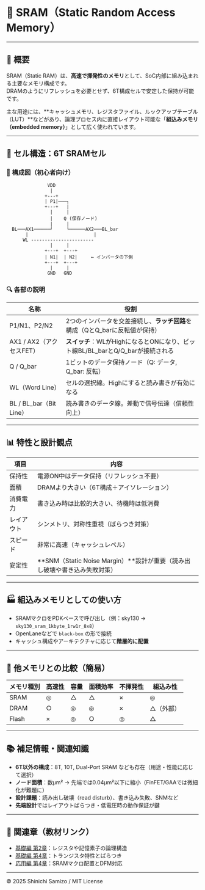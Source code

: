 # 🧠 SRAM（Static Random Access Memory）

---

## 📘 概要

SRAM（Static RAM）は、**高速で揮発性のメモリ**として、SoC内部に組み込まれる主要なメモリ構成です。  
DRAMのようにリフレッシュを必要とせず、6T構成セルで安定した保持が可能です。

主な用途には、**キャッシュメモリ、レジスタファイル、ルックアップテーブル（LUT）**などがあり、論理プロセス内に直接レイアウト可能な「**組込みメモリ（embedded memory）**」として広く使われています。

---

## 🔧 セル構造：6T SRAMセル

### 📐 構成図（初心者向け）

```
               VDD
                |
              +---+
              | P1|───┐
              +---+   |
                |     |
                |    Q (保存ノード)
                |     |
  BL───AX1──────┘     └──────AX2───BL_bar
       |                        |
      WL -----------------------
                |     |
              +---+  +---+
              | N1|  | N2|     ← インバータの下側
              +---+  +---+
                |     |
               GND   GND
```

### 🔍 各部の説明

| 名称 | 役割 |
|------|------|
| P1/N1、P2/N2 | 2つのインバータを交差接続し、**ラッチ回路**を構成（QとQ_barに反転値が保持） |
| AX1 / AX2（アクセスFET） | **スイッチ**：WLがHighになるとONになり、ビット線BL/BL_barとQ/Q_barが接続される |
| Q / Q_bar | 1ビットのデータ保持ノード（Q: データ, Q_bar: 反転） |
| WL（Word Line） | セルの選択線。Highにすると読み書きが有効になる |
| BL / BL_bar（Bit Line） | 読み書きのデータ線。差動で信号伝達（信頼性向上） |

---

## 📊 特性と設計観点

| 項目 | 内容 |
|------|------|
| 保持性 | 電源ON中はデータ保持（リフレッシュ不要） |
| 面積 | DRAMより大きい（6T構成＋アイソレーション） |
| 消費電力 | 書き込み時は比較的大きい、待機時は低消費 |
| レイアウト | シンメトリ、対称性重視（ばらつき対策） |
| スピード | 非常に高速（キャッシュレベル） |
| 安定性 | **SNM（Static Noise Margin）**設計が重要（読み出し破壊や書き込み失敗対策） |

---

## 🏭 組込みメモリとしての使い方

- SRAMマクロをPDKベースで呼び出し（例：sky130 → `sky130_sram_1kbyte_1rw1r_8x8`）
- OpenLaneなどで `black-box` の形で接続
- キャッシュ構成やアーキテクチャに応じて**階層的に配置**

---

## 🔁 他メモリとの比較（簡易）

| メモリ種別 | 高速性 | 容量 | 面積効率 | 不揮発性 | 組込み性 |
|------------|--------|------|----------|----------|-----------|
| SRAM       | ◎      | △    | △        | ×        | ◎         |
| DRAM       | ○      | ◎    | ◎        | ×        | △（外部） |
| Flash      | ×      | ◎    | ○        | ◎        | △         |

---

## 📚 補足情報・関連知識

- **6T以外の構成**：8T, 10T, Dual-Port SRAM なども存在（用途・性能に応じて選択）
- **ノード面積**：数μm² → 先端では0.04μm²以下に縮小（FinFET/GAAでは微細化が難題に）
- **設計課題**：読み出し破壊（read disturb）、書き込み失敗、SNMなど
- **先端設計**ではレイアウトばらつき・低電圧時の動作保証が鍵

---

## 🔗 関連章（教材リンク）

- [基礎編 第2章](../chapter2_comb_logic/)：レジスタや記憶素子の論理構造  
- [基礎編 第4章](../chapter4_mos_characteristics/)：トランジスタ特性とばらつき  
- [応用編 第4章](../d_chapter4_layout_optimization/)：SRAMマクロ配置とDFM対応  

---

© 2025 Shinichi Samizo / MIT License
